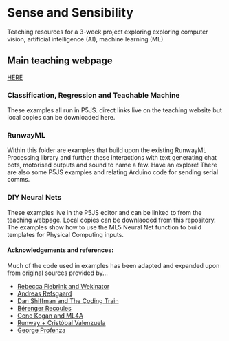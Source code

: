 # Sense and Sensibility
Teaching resources for a 3-week project exploring  exploring computer vision, artificial intelligence (AI), machine learning (ML)

## Main teaching webpage 
[HERE](https://j3nsykes.github.io/)

### Classification, Regression and Teachable Machine
These  examples all run in P5JS. direct links live on the teaching website but local copies can be downloaded here. 

### RunwayML
Within this folder are examples that build upon the existing RunwayML Processing library and further these interactions with text generating chat bots, motorised outputs and sound to name a few. Have an explore!
There are also some P5JS examples and relating Arduino code for sending serial comms. 

### DIY Neural Nets
These examples live  in the P5JS editor and can be linked to from the teaching webpage. Local copies can be downlaoded from this repository. The examples show how to use the ML5 Neural Net function to build templates for Physical Computing inputs. 

#### Acknowledgements and references:
Much of the code used in examples has been adapted and expanded upon from original sources provided by...
* [Rebecca Fiebrink and Wekinator](http://www.wekinator.org/examples/)
* [Andreas Refsgaard](https://github.com/AndreasRef)
* [Dan Shiffman and The Coding Train](https://thecodingtrain.com/learning/ml5/)
* [Bérenger Recoules](https://github.com/b2renger/workshop_ml_PCD2019)
* [Gene Kogan and ML4A](https://ml4a.github.io/demos/) 
* [Runway + Cristóbal Valenzuela](https://runwayapp.ai/)
* [George Profenza](https://github.com/orgicus)
